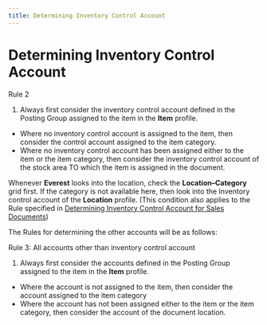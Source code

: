```yaml
---
title: Determining Inventory Control Account
---
```


# Determining Inventory Control Account


Rule 2

1. Always first consider the inventory control account  defined in the Posting Group assigned to the item in the **Item**  profile.
- Where no inventory control account is assigned  to the item, then consider the control account assigned to the item category.
- Where no inventory control account has been assigned  either to the item or the item category, then consider the inventory control  account of the stock area TO which the item is assigned in the document.



Whenever **Everest** looks into  the location, check the **Location–Category**  grid first. If the category is not available here, then look into the  Inventory control account of the **Location**  profile. (This condition also applies to the Rule specified in [Determining  Inventory Control Account for Sales Documents]({{site.sp_chm}}/misc/determining_inventory_control_account_for_sales_documents.html))


The Rules for determining the other accounts will be as follows:


Rule 3: All accounts other than inventory control  account

1. Always first consider the accounts defined in  the Posting Group assigned to the item in the **Item**  profile.
- Where the account is not assigned to the item,  then consider the account assigned to the item category
- Where the account has not been assigned either  to the item or the item category, then consider the account of the document  location.

